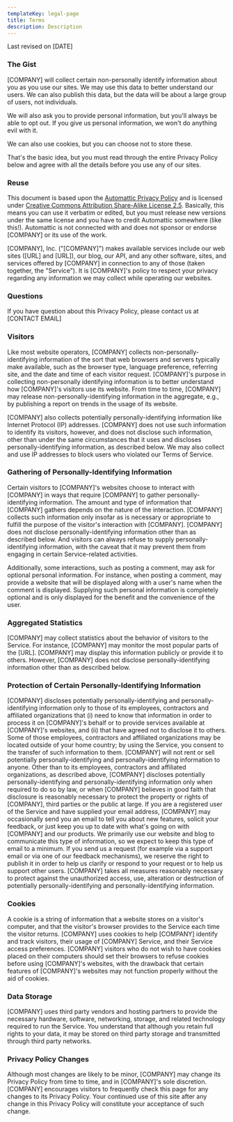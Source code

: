 ```yaml
---
templateKey: legal-page
title: Terms
description: Description
---
```

Last revised on [DATE]

### The Gist

[COMPANY] will collect certain non-personally identify information about you as you use our sites. We may use this data to better understand our users. We can also publish this data, but the data will be about a large group of users, not individuals.

We will also ask you to provide personal information, but you'll always be able to opt out. If you give us personal information, we won't do anything evil with it.

We can also use cookies, but you can choose not to store these.

That's the basic idea, but you must read through the entire Privacy Policy below and agree with all the details before you use any of our sites.

### Reuse

This document is based upon the [Automattic Privacy Policy](http://automattic.com/privacy/) and is licensed under [Creative Commons Attribution Share-Alike License 2.5](http://creativecommons.org/licenses/by-sa/2.5/). Basically, this means you can use it verbatim or edited, but you must release new versions under the same license and you have to credit Automattic somewhere (like this!). Automattic is not connected with and does not sponsor or endorse [COMPANY] or its use of the work.

[COMPANY], Inc. ("[COMPANY]") makes available services include our web sites ([URL] and [URL]), our blog, our API, and any other software, sites, and services offered by [COMPANY] in connection to any of those (taken together, the "Service"). It is [COMPANY]'s policy to respect your privacy regarding any information we may collect while operating our websites.

### Questions

If you have question about this Privacy Policy, please contact us at [CONTACT EMAIL]

### Visitors

Like most website operators, [COMPANY] collects non-personally-identifying information of the sort that web browsers and servers typically make available, such as the browser type, language preference, referring site, and the date and time of each visitor request. [COMPANY]'s purpose in collecting non-personally identifying information is to better understand how [COMPANY]'s visitors use its website. From time to time, [COMPANY] may release non-personally-identifying information in the aggregate, e.g., by publishing a report on trends in the usage of its website.

[COMPANY] also collects potentially personally-identifying information like Internet Protocol (IP) addresses. [COMPANY] does not use such information to identify its visitors, however, and does not disclose such information, other than under the same circumstances that it uses and discloses personally-identifying information, as described below. We may also collect and use IP addresses to block users who violated our Terms of Service.

### Gathering of Personally-Identifying Information

Certain visitors to [COMPANY]'s websites choose to interact with [COMPANY] in ways that require [COMPANY] to gather personally-identifying information. The amount and type of information that [COMPANY] gathers depends on the nature of the interaction. [COMPANY] collects such information only insofar as is necessary or appropriate to fulfill the purpose of the visitor's interaction with [COMPANY]. [COMPANY] does not disclose personally-identifying information other than as described below. And visitors can always refuse to supply personally-identifying information, with the caveat that it may prevent them from engaging in certain Service-related activities.

Additionally, some interactions, such as posting a comment, may ask for optional personal information. For instance, when posting a comment, may provide a website that will be displayed along with a user's name when the comment is displayed. Supplying such personal information is completely optional and is only displayed for the benefit and the convenience of the user.

### Aggregated Statistics

[COMPANY] may collect statistics about the behavior of visitors to the Service. For instance, [COMPANY] may monitor the most popular parts of the [URL]. [COMPANY] may display this information publicly or provide it to others. However, [COMPANY] does not disclose personally-identifying information other than as described below.

### Protection of Certain Personally-Identifying Information

[COMPANY] discloses potentially personally-identifying and personally-identifying information only to those of its employees, contractors and affiliated organizations that (i) need to know that information in order to process it on [COMPANY]'s behalf or to provide services available at [COMPANY]'s websites, and (ii) that have agreed not to disclose it to others. Some of those employees, contractors and affiliated organizations may be located outside of your home country; by using the Service, you consent to the transfer of such information to them. [COMPANY] will not rent or sell potentially personally-identifying and personally-identifying information to anyone. Other than to its employees, contractors and affiliated organizations, as described above, [COMPANY] discloses potentially personally-identifying and personally-identifying information only when required to do so by law, or when [COMPANY] believes in good faith that disclosure is reasonably necessary to protect the property or rights of [COMPANY], third parties or the public at large. If you are a registered user of the Service and have supplied your email address, [COMPANY] may occasionally send you an email to tell you about new features, solicit your feedback, or just keep you up to date with what's going on with [COMPANY] and our products. We primarily use our website and blog to communicate this type of information, so we expect to keep this type of email to a minimum. If you send us a request (for example via a support email or via one of our feedback mechanisms), we reserve the right to publish it in order to help us clarify or respond to your request or to help us support other users. [COMPANY] takes all measures reasonably necessary to protect against the unauthorized access, use, alteration or destruction of potentially personally-identifying and personally-identifying information.

### Cookies
A cookie is a string of information that a website stores on a visitor's computer, and that the visitor's browser provides to the Service each time the visitor returns. [COMPANY] uses cookies to help [COMPANY] identify and track visitors, their usage of [COMPANY] Service, and their Service access preferences. [COMPANY] visitors who do not wish to have cookies placed on their computers should set their browsers to refuse cookies before using [COMPANY]'s websites, with the drawback that certain features of [COMPANY]'s websites may not function properly without the aid of cookies.

### Data Storage
[COMPANY] uses third party vendors and hosting partners to provide the necessary hardware, software, networking, storage, and related technology required to run the Service. You understand that although you retain full rights to your data, it may be stored on third party storage and transmitted through third party networks.

### Privacy Policy Changes
Although most changes are likely to be minor, [COMPANY] may change its Privacy Policy from time to time, and in [COMPANY]'s sole discretion. [COMPANY] encourages visitors to frequently check this page for any changes to its Privacy Policy. Your continued use of this site after any change in this Privacy Policy will constitute your acceptance of such change. 
